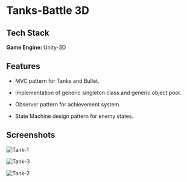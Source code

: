 
# Tanks-Battle 3D



## Tech Stack

**Game Engine:** Unity-3D



## Features

- MVC pattern for Tanks and Bullet. 
- Implementation of generic singleton class and     generic object pool. 

-  Observer pattern for achievement system. 

- State Machine design pattern for enemy states.



## Screenshots

![Tank-1](https://user-images.githubusercontent.com/74089600/186461360-2bdd3b24-e46c-48b8-b53d-74851ba22c3f.png)



![Tank-3](https://user-images.githubusercontent.com/74089600/186461372-83f2fe89-d3a8-45dd-a5cf-db26aa77baa3.png)



![Tank-2](https://user-images.githubusercontent.com/74089600/186461376-6701cd87-4c5e-4582-9832-d9c2c38fe0b8.png)

